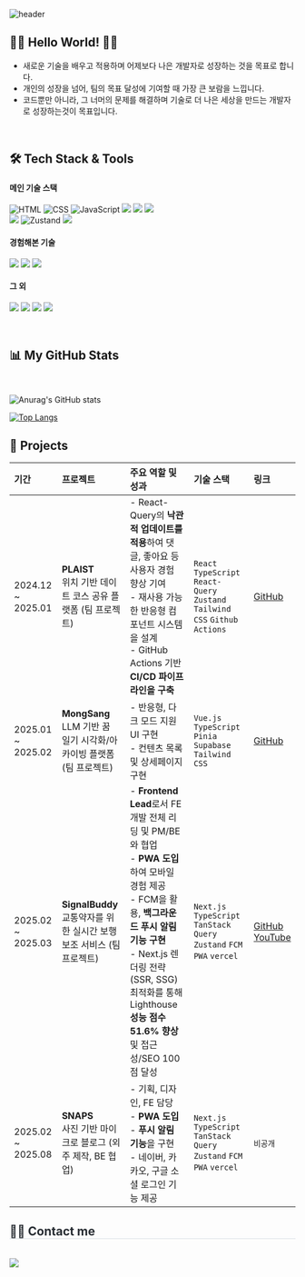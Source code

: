 <!-- 
Hi there 👋 
Thanks for visiting my GitHub profile.
-->

![header](https://capsule-render.vercel.app/api?type=waving&color=gradient&height=200&section=header&text=Minhyeok%20Choi&fontAlignY=40&fontColor=ffffff&fontSize=60)

## 🙌🏻 Hello World! 🙌🏻

- 새로운 기술을 배우고 적용하며 어제보다 나은 개발자로 성장하는 것을 목표로 합니다.
- 개인의 성장을 넘어, 팀의 목표 달성에 기여할 때 가장 큰 보람을 느낍니다.
- 코드뿐만 아니라, 그 너머의 문제를 해결하며 기술로 더 나은 세상을 만드는 개발자로 성장하는것이 목표입니다. </div> 

<br>

## 🛠️ Tech Stack & Tools

<div>
  <h4>메인 기술 스택</h4>
  <p>
    <img src="https://img.shields.io/badge/HTML-E34F26?style=for-the-badge&logo=html5&logoColor=white" alt="HTML" />
    <img src="https://img.shields.io/badge/CSS-1572B6?style=for-the-badge&logo=css3&logoColor=white" alt="CSS" />
    <img src="https://img.shields.io/badge/JavaScript-F7DF1E?style=for-the-badge&logo=javascript&logoColor=black" alt="JavaScript" />
    <img src="https://img.shields.io/badge/TypeScript-3178C6?style=for-the-badge&logo=TypeScript&logoColor=white" />
    <img src="https://img.shields.io/badge/React-61DAFB?style=for-the-badge&logo=React&logoColor=black" />
    <img src="https://img.shields.io/badge/Next.js-000000?style=for-the-badge&logo=Next.js&logoColor=white" />
    <br>
    <img src="https://img.shields.io/badge/TanStack_Query-FF4154?style=for-the-badge&logo=React-Query&logoColor=white" />
    <img src="https://img.shields.io/badge/Zustand-8B48E6?style=for-the-badge&logo=zustand&logoColor=white" alt="Zustand" />
    <img src="https://img.shields.io/badge/Tailwind_CSS-38B2AC?style=for-the-badge&logo=Tailwind-CSS&logoColor=white" />
  </p>
  
  <h4>경험해본 기술</h4>
  <p>
    <img src="https://img.shields.io/badge/Vercel-000000?style=for-the-badge&logo=Vercel&logoColor=white" />
    <img src="https://img.shields.io/badge/GitHub_Actions-2088FF?style=for-the-badge&logo=GitHub-Actions&logoColor=white" />
    <img src="https://img.shields.io/badge/Vue.js-4FC08D?style=for-the-badge&logo=Vue.js&logoColor=white" />
  </p>
  
  <h4>그 외</h4>
  <p>
    <img src="https://img.shields.io/badge/GitHub-181717?style=for-the-badge&logo=GitHub&logoColor=white" />
    <img src="https://img.shields.io/badge/Figma-F24E1E?style=for-the-badge&logo=Figma&logoColor=white" />
    <img src="https://img.shields.io/badge/slack-4A154B?style=for-the-badge&logo=slack&logoColor=white">
    <img src="https://img.shields.io/badge/Notion-000000?style=for-the-badge&logo=Notion&logoColor=white" />
  </p>
</div>

<br>

## 📊 My GitHub Stats


<br>

![Anurag's GitHub stats](https://github-readme-stats.vercel.app/api?username=lactofreee&show_icons=true&theme=dracula)

[![Top Langs](https://github-readme-stats.vercel.app/api/top-langs/?username=lactofreee&langs_count=10&layout=compact&theme=dracula)](https://github.com/lactofreee/lactofreee)
<br />


## 🚀 Projects

| 기간 | 프로젝트 | 주요 역할 및 성과 | 기술 스택 | 링크 |
| :--- | :--- | :--- | :--- | :--- |
| 2024.12 ~ 2025.01 | **PLAIST** <br/> 위치 기반 데이트 코스 공유 플랫폼 (팀 프로젝트) | - React-Query의 **낙관적 업데이트를 적용**하여 댓글, 좋아요 등 사용자 경험 향상 기여<br/>- 재사용 가능한 반응형 컴포넌트 시스템을 설계<br/>- GitHub Actions 기반 **CI/CD 파이프라인을 구축**| `React` `TypeScript` `React-Query` `Zustand` `Tailwind CSS` `Github Actions` | [GitHub](https://github.com/lactofreee/Plaist)|
| 2025.01 ~ 2025.02 | **MongSang** <br/> LLM 기반 꿈 일기 시각화/아카이빙 플랫폼 (팀 프로젝트) | - 반응형, 다크 모드 지원 UI 구현 <br> - 컨텐츠 목록 및 상세페이지 구현 | `Vue.js` `TypeScript` `Pinia` `Supabase` `Tailwind CSS` | [GitHub](https://github.com/lactofreee/mongsang)|
| 2025.02 ~ 2025.03 | **SignalBuddy** <br/> 교통약자를 위한 실시간 보행 보조 서비스 (팀 프로젝트) | - **Frontend Lead**로서 FE 개발 전체 리딩 및 PM/BE와 협업<br/>- **PWA 도입**하여 모바일 경험 제공<br/>- FCM을 활용, **백그라운드 푸시 알림 기능 구현**<br/>- Next.js 렌더링 전략(SSR, SSG) 최적화를 통해 Lighthouse **성능 점수 51.6% 향상** 및 접근성/SEO 100점 달성 | `Next.js` `TypeScript` `TanStack Query` `Zustand` `FCM` `PWA` `vercel` | [GitHub](https://github.com/lactofreee/Signal-Buddy) <br/> [YouTube](https://www.youtube.com/@SignalBuddy) |
| 2025.02 ~ 2025.08 | **SNAPS** <br/> 사진 기반 마이크로 블로그 (외주 제작, BE 협업) | - 기획, 디자인, FE 담당 <br/>- **PWA 도입**<br/>- **푸시 알림 기능**을 구현 <br> - 네이버, 카카오, 구글 소셜 로그인 기능 제공 | `Next.js` `TypeScript` `TanStack Query` `Zustand` `FCM` `PWA` `vercel` | `비공개` |





<div>
    <h2 style="border-bottom: 1px solid #d8dee4; color: #282d33;"> 🧑‍💻 Contact me </h2> <br> 
    <div style="text-align: left;"> <a href=mailto:lactofreee@gmail.com> <img src="https://img.shields.io/badge/Gmail-EA4335?style=for-the-badge&logo=Gmail&logoColor=white&link=mailto:lactofreee@gmail.com"> </a>
          </div>  <br> 
    <div style="text-align: left;">  </div> 
    </div>


